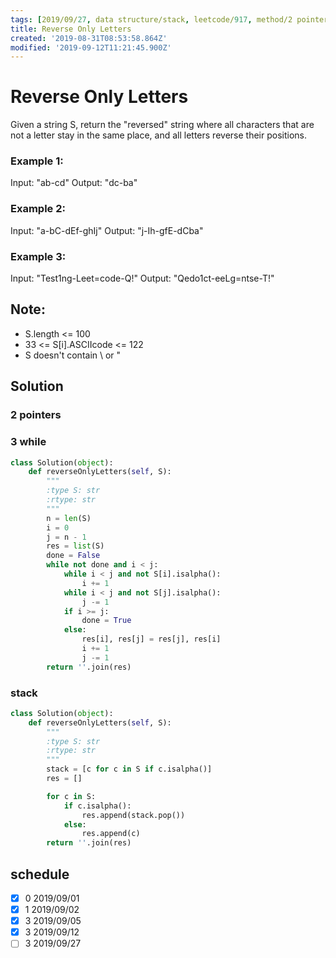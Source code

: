 ```yaml
---
tags: [2019/09/27, data structure/stack, leetcode/917, method/2 pointers, method/3 while]
title: Reverse Only Letters
created: '2019-08-31T08:53:58.864Z'
modified: '2019-09-12T11:21:45.900Z'
---
```


# Reverse Only Letters

Given a string S, return the "reversed" string where all characters that are not a letter stay in the same place, and all letters reverse their positions.


### Example 1:

Input: "ab-cd"
Output: "dc-ba"

### Example 2:

Input: "a-bC-dEf-ghIj"
Output: "j-Ih-gfE-dCba"

### Example 3:

Input: "Test1ng-Leet=code-Q!"
Output: "Qedo1ct-eeLg=ntse-T!"


## Note:

* S.length <= 100
* 33 <= S[i].ASCIIcode <= 122
* S doesn't contain \ or "


## Solution

### 2 pointers
### 3 while

```python
class Solution(object):
    def reverseOnlyLetters(self, S):
        """
        :type S: str
        :rtype: str
        """
        n = len(S)
        i = 0
        j = n - 1
        res = list(S)
        done = False
        while not done and i < j:
            while i < j and not S[i].isalpha():
                i += 1
            while i < j and not S[j].isalpha():
                j -= 1
            if i >= j:
                done = True
            else:
                res[i], res[j] = res[j], res[i]
                i += 1
                j -= 1
        return ''.join(res)
```

### stack

```python
class Solution(object):
    def reverseOnlyLetters(self, S):
        """
        :type S: str
        :rtype: str
        """
        stack = [c for c in S if c.isalpha()]
        res = []

        for c in S:
            if c.isalpha():
                res.append(stack.pop())
            else:
                res.append(c)
        return ''.join(res)
```

## schedule

* [x] 0 2019/09/01
* [x] 1 2019/09/02
* [x] 3 2019/09/05
* [x] 3 2019/09/12
* [ ] 3 2019/09/27
